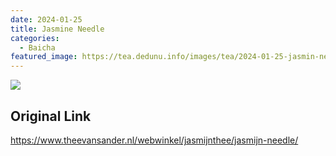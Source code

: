 ```yaml
---
date: 2024-01-25
title: Jasmine Needle
categories:
  - Baicha
featured_image: https://tea.dedunu.info/images/tea/2024-01-25-jasmin-needles-2.jpg
---
```


![](https://tea.dedunu.info/images/tea/2024-01-25-jasmin-needles-1.jpg)

## Original Link

<https://www.theevansander.nl/webwinkel/jasmijnthee/jasmijn-needle/>
